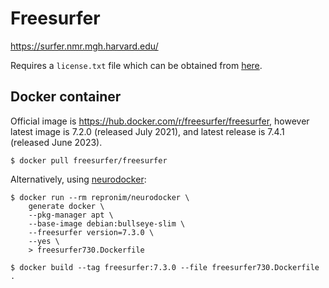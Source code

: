 # Freesurfer

https://surfer.nmr.mgh.harvard.edu/

Requires a `license.txt` file which can be obtained from [here](https://surfer.nmr.mgh.harvard.edu/registration.html).

## Docker container

Official image is https://hub.docker.com/r/freesurfer/freesurfer, however latest image is 7.2.0 (released July 2021), and latest release is 7.4.1 (released June 2023).

```console
$ docker pull freesurfer/freesurfer
```

Alternatively, using [neurodocker](https://www.repronim.org/neurodocker/index.html):

```console
$ docker run --rm repronim/neurodocker \
    generate docker \
    --pkg-manager apt \
    --base-image debian:bullseye-slim \
    --freesurfer version=7.3.0 \
    --yes \
    > freesurfer730.Dockerfile

$ docker build --tag freesurfer:7.3.0 --file freesurfer730.Dockerfile .
```
